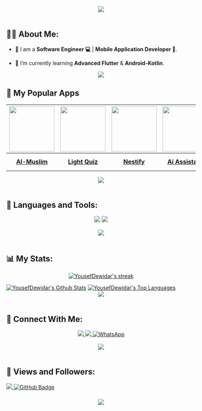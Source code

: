 <div align="center">
    <img src="https://readme-typing-svg.herokuapp.com/?font=Righteous&size=35&center=true&vCenter=true&width=500&height=70&duration=4000&lines=Hi+There!+👋;+I'm+Yousef+Dewidar!+❤️;" />
</div>

<br>

## 🙋‍♂️ About Me:

- 🔭 I am a  **Software Engineer 💻** | **Mobile Application Developer 📱**.

- 🌱 I’m currently learning **Advanced Flutter** & **Android-Kotlin**.

<div align="center">
    <img src="https://user-images.githubusercontent.com/73097560/115834477-dbab4500-a447-11eb-908a-139a6edaec5c.gif" />
</div>



## 🌟 My Popular Apps
| <a href="https://github.com/YousefDewidar/Al-Muslim"><img src="https://github.com/user-attachments/assets/1e903410-36ee-4e2c-89bb-6f32485300c1" width="120"/></a> | <a href="https://github.com/YousefDewidar/light_quiz_mobile"><img src="https://github.com/user-attachments/assets/dc9200d0-a532-486f-b672-63d23f4a7286" width="120"/></a> | <a href="https://github.com/YousefDewidar/Nestify"><img src="https://github.com/user-attachments/assets/14660725-f41d-451f-8ab9-3d906dbfec78" width="120"/></a> | <a href="https://github.com/YousefDewidar/ai_assistant_app"><img src="https://github.com/user-attachments/assets/2e24e384-b491-4dc8-afbd-a4c6c6896df8" width="120"/></a> | <a href="https://play.google.com/store/apps/details?id=com.university.tanta_university_app"><img src="https://github.com/user-attachments/assets/5ffda574-a18f-484a-b71e-5436faa5a78e" width="120"/></a> | <a href="https://github.com/YousefDewidar/EasyRecharge"><img src="https://github.com/user-attachments/assets/d8058789-939a-4952-b9e2-9ee281680a38" width="120"/></a> |
|:-----------------------------------------------------:|:------------------------------------------------:|:-------------------------------------------------:|:-------------------------------------------------:|:------------------------------------------------:|:-------------------------------------------------:|
| **[Al-Muslim](https://github.com/YousefDewidar/Al-Muslim)** | **[Light Quiz](https://github.com/YousefDewidar/light_quiz_mobile)** | **[Nestify](https://github.com/YousefDewidar/Nestify)** | **[Ai Assistant](https://github.com/YousefDewidar/ai_assistant_app)** | **[Tanta University](https://play.google.com/store/apps/details?id=com.university.tanta_university_app)** | **[Easy Recharge](https://github.com/YousefDewidar/EasyRecharge)** |



<div align="center">
    <img src="https://user-images.githubusercontent.com/73097560/115834477-dbab4500-a447-11eb-908a-139a6edaec5c.gif" />
</div>
<br>

## 🚀 Languages and Tools:
<div align="center">
    <img src="https://skillicons.dev/icons?i=flutter,dart,firebase,java,python,kotlin,supabase,js" />
    <img src="https://skillicons.dev/icons?i=github,git,androidstudio,vscode,figma,postman" /><br>
</div>

<br>
<div align="center">
    <img src="https://user-images.githubusercontent.com/73097560/115834477-dbab4500-a447-11eb-908a-139a6edaec5c.gif" />
</div>
<br>

## 📊 My Stats:

<p align="center">
    <a href="https://github.com/YousefDewidar/github-readme-streak-stats">
        <img title="🔥 Get streak stats for your profile at git.io/streak-stats" alt="YousefDewidar's streak" src="https://github-readme-streak-stats.herokuapp.com/?user=YousefDewidar&theme=black-ice&hide_border=true&stroke=0000&background=060A0CD0"/>
    </a>
</p>
<a href="https://github.com/YousefDewidar/github-readme-stats"><img alt="YousefDewidar's Github Stats" src="https://github-readme-stats.vercel.app/api?username=YousefDewidar&show_icons=true&count_private=true&theme=react&hide_border=true&bg_color=0D1117" /></a>
<a href="https://github.com/YousefDewidar/github-readme-stats"><img alt="YousefDewidar's Top Languages" src="https://github-readme-stats.vercel.app/api/top-langs/?username=YousefDewidar&langs_count=8&count_private=true&layout=compact&theme=react&hide_border=true&bg_color=0D1117" /></a>

<br>
<div align="center">
    <img src="https://user-images.githubusercontent.com/73097560/115834477-dbab4500-a447-11eb-908a-139a6edaec5c.gif" />
</div>
<br>

## 🤝 Connect With Me:

<div align="center">
    <a href="https://www.linkedin.com/in/yousef-dewidar-0884772a3/" target="_blank">
        <img src="https://img.shields.io/badge/LinkedIn-0077B5?style=for-the-badge&logo=linkedin&logoColor=white" target="_blank" />
    </a>
  <a href="mailto:ymahmoud1213@gmail.com">
    <img src="https://img.shields.io/badge/Gmail-333333?style=for-the-badge&logo=gmail&logoColor=red" />
     </a>
    <a href="https://wa.me/201014502276" target="_blank">
  <img src="https://img.shields.io/badge/WhatsApp-25D366?&style=for-the-badge&logo=whatsapp&logoColor=white" alt="WhatsApp" />
</a>

</div>

<br>
<div align="center">
    <img src="https://user-images.githubusercontent.com/73097560/115834477-dbab4500-a447-11eb-908a-139a6edaec5c.gif" />
</div>
<br>

## 💜 Views and Followers:

<a href="https://github.com/YousefDewidar/github-profile-views-counter">
    <img src="https://komarev.com/ghpvc/?username=YousefDewidar">
</a>
<a href="https://github.com/YousefDewidar?tab=followers"><img src="https://img.shields.io/github/followers/YousefDewidar?label=Followers&style=social" alt="GitHub Badge"></a>
<h3 align="center">
    <img src="https://readme-typing-svg.herokuapp.com/?font=Righteous&size=25&center=true&vCenter=true&width=500&height=70&duration=4000&lines=Thanks+for+visiting!+❤️;+Shoot+me+a+message+on+Linkedin!;I'm+Long+Life+Learner">
</h3>

<br/>
